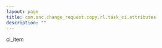 ```yaml
---
layout: page
title: com.snc.change_request.copy.rl.task_ci.attributes
description: ""
---
```

ci_item